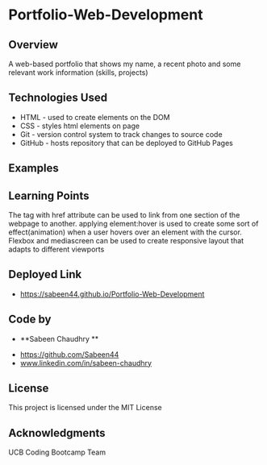 # Portfolio-Web-Development

## Overview

A web-based portfolio that shows my name, a recent photo and some relevant work information (skills, projects)

## Technologies Used

- HTML - used to create elements on the DOM
- CSS - styles html elements on page
- Git - version control system to track changes to source code
- GitHub - hosts repository that can be deployed to GitHub Pages

## Examples

## Learning Points

The <a> tag with href attribute can be used to link from one section of the webpage to another.
applying element:hover is used to create some sort of effect(animation) when a user hovers over an element with the cursor.
Flexbox and mediascreen can be used to create responsive layout that adapts to different viewports

## Deployed Link

- https://sabeen44.github.io/Portfolio-Web-Development

## Code by

- **Sabeen Chaudhry **

* https://github.com/Sabeen44
* www.linkedin.com/in/sabeen-chaudhry

## License

This project is licensed under the MIT License

## Acknowledgments

UCB Coding Bootcamp Team
